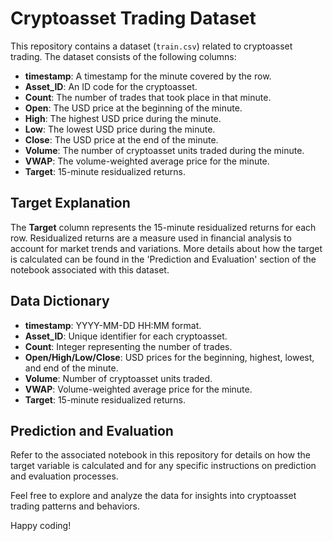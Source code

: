 # Cryptoasset Trading Dataset

This repository contains a dataset (`train.csv`) related to cryptoasset trading. The dataset consists of the following columns:

- **timestamp**: A timestamp for the minute covered by the row.
- **Asset_ID**: An ID code for the cryptoasset.
- **Count**: The number of trades that took place in that minute.
- **Open**: The USD price at the beginning of the minute.
- **High**: The highest USD price during the minute.
- **Low**: The lowest USD price during the minute.
- **Close**: The USD price at the end of the minute.
- **Volume**: The number of cryptoasset units traded during the minute.
- **VWAP**: The volume-weighted average price for the minute.
- **Target**: 15-minute residualized returns.

## Target Explanation

The **Target** column represents the 15-minute residualized returns for each row. Residualized returns are a measure used in financial analysis to account for market trends and variations. More details about how the target is calculated can be found in the 'Prediction and Evaluation' section of the notebook associated with this dataset.

## Data Dictionary

- **timestamp**: YYYY-MM-DD HH:MM format.
- **Asset_ID**: Unique identifier for each cryptoasset.
- **Count**: Integer representing the number of trades.
- **Open/High/Low/Close**: USD prices for the beginning, highest, lowest, and end of the minute.
- **Volume**: Number of cryptoasset units traded.
- **VWAP**: Volume-weighted average price for the minute.
- **Target**: 15-minute residualized returns.

## Prediction and Evaluation

Refer to the associated notebook in this repository for details on how the target variable is calculated and for any specific instructions on prediction and evaluation processes.

Feel free to explore and analyze the data for insights into cryptoasset trading patterns and behaviors.

Happy coding!
